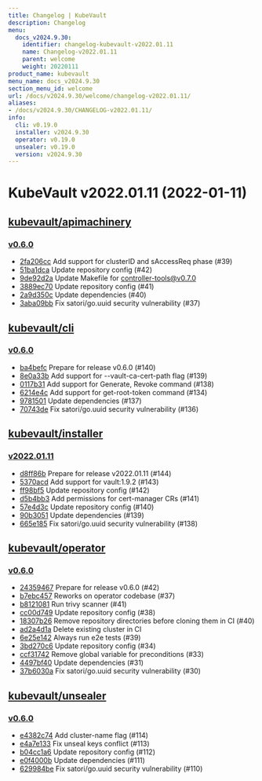 ```yaml
---
title: Changelog | KubeVault
description: Changelog
menu:
  docs_v2024.9.30:
    identifier: changelog-kubevault-v2022.01.11
    name: Changelog-v2022.01.11
    parent: welcome
    weight: 20220111
product_name: kubevault
menu_name: docs_v2024.9.30
section_menu_id: welcome
url: /docs/v2024.9.30/welcome/changelog-v2022.01.11/
aliases:
- /docs/v2024.9.30/CHANGELOG-v2022.01.11/
info:
  cli: v0.19.0
  installer: v2024.9.30
  operator: v0.19.0
  unsealer: v0.19.0
  version: v2024.9.30
---
```


# KubeVault v2022.01.11 (2022-01-11)


## [kubevault/apimachinery](https://github.com/kubevault/apimachinery)

### [v0.6.0](https://github.com/kubevault/apimachinery/releases/tag/v0.6.0)

- [2fa206cc](https://github.com/kubevault/apimachinery/commit/2fa206cc) Add support for clusterID and sAccessReq phase (#39)
- [51ba1dca](https://github.com/kubevault/apimachinery/commit/51ba1dca) Update repository config (#42)
- [9de92d2a](https://github.com/kubevault/apimachinery/commit/9de92d2a) Update Makefile for controller-tools@v0.7.0
- [3889ec70](https://github.com/kubevault/apimachinery/commit/3889ec70) Update repository config (#41)
- [2a9d350c](https://github.com/kubevault/apimachinery/commit/2a9d350c) Update dependencies (#40)
- [3aba09bb](https://github.com/kubevault/apimachinery/commit/3aba09bb) Fix satori/go.uuid security vulnerability (#37)



## [kubevault/cli](https://github.com/kubevault/cli)

### [v0.6.0](https://github.com/kubevault/cli/releases/tag/v0.6.0)

- [ba4befc](https://github.com/kubevault/cli/commit/ba4befc) Prepare for release v0.6.0 (#140)
- [8e0a33b](https://github.com/kubevault/cli/commit/8e0a33b) Add support for --vault-ca-cert-path flag (#139)
- [0117b31](https://github.com/kubevault/cli/commit/0117b31) Add support for Generate, Revoke command (#138)
- [6214e4c](https://github.com/kubevault/cli/commit/6214e4c) Add support for get-root-token command (#134)
- [9781501](https://github.com/kubevault/cli/commit/9781501) Update dependencies (#137)
- [70743de](https://github.com/kubevault/cli/commit/70743de) Fix satori/go.uuid security vulnerability (#136)



## [kubevault/installer](https://github.com/kubevault/installer)

### [v2022.01.11](https://github.com/kubevault/installer/releases/tag/v2022.01.11)

- [d8ff86b](https://github.com/kubevault/installer/commit/d8ff86b) Prepare for release v2022.01.11 (#144)
- [5370acd](https://github.com/kubevault/installer/commit/5370acd) Add support for vault:1.9.2 (#143)
- [ff98bf5](https://github.com/kubevault/installer/commit/ff98bf5) Update repository config (#142)
- [d5b4bb3](https://github.com/kubevault/installer/commit/d5b4bb3) Add permissions for cert-manager CRs (#141)
- [57e4d3c](https://github.com/kubevault/installer/commit/57e4d3c) Update repository config (#140)
- [90b3051](https://github.com/kubevault/installer/commit/90b3051) Update dependencies (#139)
- [665e185](https://github.com/kubevault/installer/commit/665e185) Fix satori/go.uuid security vulnerability (#138)



## [kubevault/operator](https://github.com/kubevault/operator)

### [v0.6.0](https://github.com/kubevault/operator/releases/tag/v0.6.0)

- [24359467](https://github.com/kubevault/operator/commit/24359467) Prepare for release v0.6.0 (#42)
- [b7ebc457](https://github.com/kubevault/operator/commit/b7ebc457) Reworks on operator codebase (#37)
- [b8121081](https://github.com/kubevault/operator/commit/b8121081) Run trivy scanner (#41)
- [cc00d749](https://github.com/kubevault/operator/commit/cc00d749) Update repository config (#38)
- [18307b26](https://github.com/kubevault/operator/commit/18307b26) Remove repository directories before cloning them in CI (#40)
- [ad2a4d1a](https://github.com/kubevault/operator/commit/ad2a4d1a) Delete existing cluster in CI
- [6e25e142](https://github.com/kubevault/operator/commit/6e25e142) Always run e2e tests (#39)
- [3bd270c6](https://github.com/kubevault/operator/commit/3bd270c6) Update repository config (#34)
- [ccf31742](https://github.com/kubevault/operator/commit/ccf31742) Remove global variable for preconditions (#33)
- [4497bf40](https://github.com/kubevault/operator/commit/4497bf40) Update dependencies (#31)
- [37b6030a](https://github.com/kubevault/operator/commit/37b6030a) Fix satori/go.uuid security vulnerability (#30)



## [kubevault/unsealer](https://github.com/kubevault/unsealer)

### [v0.6.0](https://github.com/kubevault/unsealer/releases/tag/v0.6.0)

- [e4382c74](https://github.com/kubevault/unsealer/commit/e4382c74) Add cluster-name flag (#114)
- [e4a7e133](https://github.com/kubevault/unsealer/commit/e4a7e133) Fix unseal keys conflict (#113)
- [b04cc1a6](https://github.com/kubevault/unsealer/commit/b04cc1a6) Update repository config (#112)
- [e0f4000b](https://github.com/kubevault/unsealer/commit/e0f4000b) Update dependencies (#111)
- [629984be](https://github.com/kubevault/unsealer/commit/629984be) Fix satori/go.uuid security vulnerability (#110)




